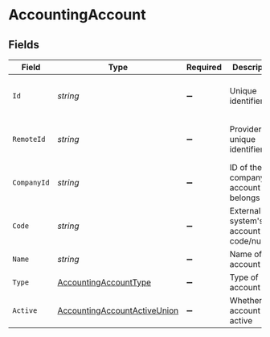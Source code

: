# AccountingAccount


## Fields

| Field                                                                                   | Type                                                                                    | Required                                                                                | Description                                                                             | Example                                                                                 |
| --------------------------------------------------------------------------------------- | --------------------------------------------------------------------------------------- | --------------------------------------------------------------------------------------- | --------------------------------------------------------------------------------------- | --------------------------------------------------------------------------------------- |
| `Id`                                                                                    | *string*                                                                                | :heavy_minus_sign:                                                                      | Unique identifier                                                                       | 8187e5da-dc77-475e-9949-af0f1fa4e4e3                                                    |
| `RemoteId`                                                                              | *string*                                                                                | :heavy_minus_sign:                                                                      | Provider's unique identifier                                                            | 8187e5da-dc77-475e-9949-af0f1fa4e4e3                                                    |
| `CompanyId`                                                                             | *string*                                                                                | :heavy_minus_sign:                                                                      | ID of the company this account belongs to                                               | company_123                                                                             |
| `Code`                                                                                  | *string*                                                                                | :heavy_minus_sign:                                                                      | External system's account code/number                                                   | 4000                                                                                    |
| `Name`                                                                                  | *string*                                                                                | :heavy_minus_sign:                                                                      | Name of the account                                                                     | Cash                                                                                    |
| `Type`                                                                                  | [AccountingAccountType](../../Models/Components/AccountingAccountType.md)               | :heavy_minus_sign:                                                                      | Type of account                                                                         |                                                                                         |
| `Active`                                                                                | [AccountingAccountActiveUnion](../../Models/Components/AccountingAccountActiveUnion.md) | :heavy_minus_sign:                                                                      | Whether the account is active                                                           | true                                                                                    |